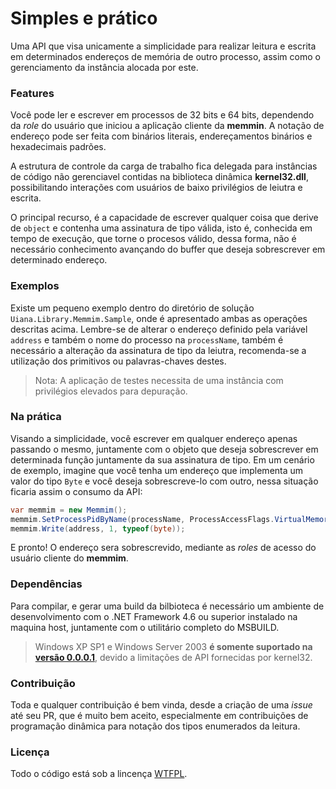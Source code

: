 # Simples e prático

Uma API que visa unicamente a simplicidade para realizar leitura e escrita em determinados endereços de memória de outro processo, assim como o gerenciamento da instância alocada por este.

### Features

Você pode ler e escrever em processos de 32 bits e 64 bits, dependendo da *role* do usuário que iniciou a aplicação cliente da **memmin**. A notação de endereço pode ser feita com binários literais, endereçamentos binários e hexadecimais padrões.

A estrutura de controle da carga de trabalho fica delegada para instâncias de código não gerenciavel contidas na biblioteca dinâmica **kernel32.dll**, possibilitando interações com usuários de baixo privilégios de leiutra e escrita.

O principal recurso, é a capacidade de escrever qualquer coisa que derive de `object` e contenha uma assinatura de tipo válida, isto é, conhecida em tempo de execução, que torne o procesos válido, dessa forma, não é necessário conhecimento avançando do buffer que deseja sobrescrever em determinado endereço.

### Exemplos

Existe um pequeno exemplo dentro do diretório de solução `Uiana.Library.Memmim.Sample`, onde é apresentado ambas as operações descritas acima. Lembre-se de alterar o endereço definido pela variável `address` e também o nome do processo na `processName`, também é necessário a alteração da assinatura de tipo da leiutra, recomenda-se a utilização dos primitivos ou palavras-chaves destes.

> Nota: A aplicação de testes necessita de uma instância com privilégios elevados para depuração.

### Na prática

Visando a simplicidade, você escrever em qualquer endereço apenas passando o mesmo, juntamente com o objeto que deseja sobrescrever em determinada função juntamente da sua assinatura de tipo. Em um cenário de exemplo, imagine que você tenha um endereço que implementa um valor do tipo `Byte` e você deseja sobrescreve-lo com outro, nessa situação ficaria assim o consumo da API:

```csharp
var memmim = new Memmim();
memmim.SetProcessPidByName(processName, ProcessAccessFlags.VirtualMemoryWrite);
memmim.Write(address, 1, typeof(byte));
```

E pronto! O endereço sera sobrescrevido, mediante as *roles* de acesso do usuário cliente do **memmim**.

### Dependências

Para compilar, e gerar uma build da bilbioteca é necessário um ambiente de desenvolvimento com o .NET Framework 4.6 ou superior instalado na maquina host, juntamente com o utilitário completo do MSBUILD.

> Windows XP SP1 e Windows Server 2003 **é somente suportado na [versão 0.0.0.1](https://github.com/JonasUliana/memmin-core/releases/tag/0.0.0.1)**, devido a limitações de API fornecidas por kernel32.

### Contribuição

Toda e qualquer contribuição é bem vinda, desde a criação de uma *issue* até seu PR, que é muito bem aceito, especialmente em contribuições de programação dinâmica para notação dos tipos enumerados da leitura.

### Licença

Todo o código está sob a lincença [WTFPL](http://www.wtfpl.net/).